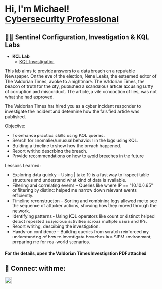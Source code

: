 <h1>Hi, I'm Michael! <br/><a href="https://www.linkedin.com/in/michael-musoke/">Cybersecurity Professional</a></h1>

<h2>👨‍💻 Sentinel Configuration, Investigation & KQL Labs</h2>

- <b> KQL Lab </b>
  - [KQL Investigation](https://github.com/Muts256/Valdorian-Scandal)

This lab aims to provide answers to a data breach on a reputable Newspaper. On the eve of the election, Nene Leaks, the esteemed editor of The Valdorian Times, awoke to a nightmare. The Valdorian Times, the beacon of truth for the city, published a scandalous article accusing Luffy of corruption and misconduct. The article, a vile concoction of lies, was not what she had approved. 

The Valdorian Times has hired you as a cyber incident responder to investigate the incident and determine how the falsified article was published.

Objective:
  - To enhance practical skills using KQL queries.
  - Search for anomalies/unusual behaviour in the logs using KQL.
  - Building a timeline to show how the breach happened.
  - Report writing describing the breach.
  - Provide recommendations on how to avoid breaches in the future.

Lessons Learned:
  - Exploring data quickly – Using | take 10 is a fast way to inspect table structures and understand what kind of data is available.
  - Filtering and correlating events – Queries like where IP == "10.10.0.65" or filtering by distinct helped me narrow down relevant events efficiently.
  - Timeline reconstruction – Sorting and combining logs allowed me to see the sequence of attacker actions, showing how they moved through the network.
  - Identifying patterns – Using KQL operators like count or distinct helped detect repeated suspicious activities across multiple users and IPs.
  - Report writing, describing the investigation.
  - Hands-on confidence – Building queries from scratch reinforced my understanding of how to investigate breaches in a SIEM environment, preparing me for real-world scenarios.
  <h4>For the details, open the Valdorian Times Investigation PDF attached</h4>

<h2> 🤳 Connect with me:</h2>

[<img align="left" alt="michael-musoke | LinkedIn" width="22px" src="https://cdn.jsdelivr.net/npm/simple-icons@v3/icons/linkedin.svg" />][linkedin]

[linkedin]: https://linkedin.com/in/michael-musoke
